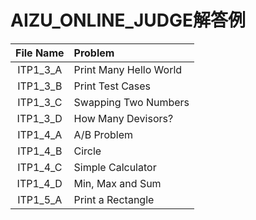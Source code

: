 # AIZU_ONLINE_JUDGE解答例
| File Name | Problem |
|:---:|:---|
|ITP1_3_A |Print Many Hello World |
|ITP1_3_B |Print Test Cases |
|ITP1_3_C |Swapping Two Numbers |
|ITP1_3_D |How Many Devisors? |
|ITP1_4_A |A/B Problem |
|ITP1_4_B |Circle |
|ITP1_4_C |Simple Calculator |
|ITP1_4_D |Min, Max and Sum |
|ITP1_5_A |Print a Rectangle |
